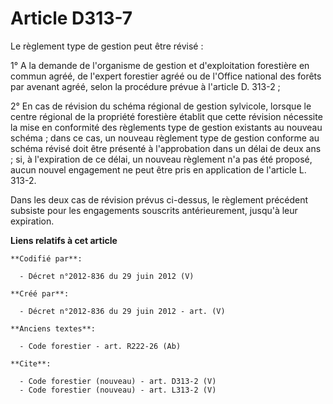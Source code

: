 # Article D313-7

Le règlement type de gestion peut être révisé : 

1° A la demande de l'organisme de gestion et d'exploitation forestière en commun agréé, de l'expert forestier agréé ou de
l'Office national des forêts par avenant agréé, selon la procédure prévue à l'article D. 313-2 ; 

2° En cas de révision du schéma régional de gestion sylvicole, lorsque le centre régional de la propriété forestière établit
que cette révision nécessite la mise en conformité des règlements type de gestion existants au nouveau schéma ; dans ce cas,
un nouveau règlement type de gestion conforme au schéma révisé doit être présenté à l'approbation dans un délai de deux ans ;
si, à l'expiration de ce délai, un nouveau règlement n'a pas été proposé, aucun nouvel engagement ne peut être pris en
application de l'article L. 313-2. 

Dans les deux cas de révision prévus ci-dessus, le règlement précédent subsiste pour les engagements souscrits
antérieurement, jusqu'à leur expiration.

**Liens relatifs à cet article**

	**Codifié par**:

	  - Décret n°2012-836 du 29 juin 2012 (V)

	**Créé par**:

	  - Décret n°2012-836 du 29 juin 2012 - art. (V)

	**Anciens textes**:

	  - Code forestier - art. R222-26 (Ab)

	**Cite**:

	  - Code forestier (nouveau) - art. D313-2 (V)
	  - Code forestier (nouveau) - art. L313-2 (V)
